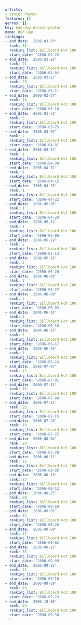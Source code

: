 ```yaml
---
artists:
- Daniel Powter
features: []
genres: []
key: bad-day-daniel-powter
name: Bad Day
rankings:
- end_date: '2006-03-03'
  rank: 55
  ranking_list: Billboard Hot 100
  start_date: '2006-02-25'
- end_date: '2006-03-10'
  rank: 41
  ranking_list: Billboard Hot 100
  start_date: '2006-03-04'
- end_date: '2006-03-17'
  rank: 29
  ranking_list: Billboard Hot 100
  start_date: '2006-03-11'
- end_date: '2006-03-24'
  rank: 14
  ranking_list: Billboard Hot 100
  start_date: '2006-03-18'
- end_date: '2006-03-31'
  rank: 5
  ranking_list: Billboard Hot 100
  start_date: '2006-03-25'
- end_date: '2006-04-07'
  rank: 2
  ranking_list: Billboard Hot 100
  start_date: '2006-04-01'
- end_date: '2006-04-14'
  rank: 1
  ranking_list: Billboard Hot 100
  start_date: '2006-04-08'
- end_date: '2006-04-21'
  rank: 1
  ranking_list: Billboard Hot 100
  start_date: '2006-04-15'
- end_date: '2006-04-28'
  rank: 1
  ranking_list: Billboard Hot 100
  start_date: '2006-04-22'
- end_date: '2006-05-05'
  rank: 1
  ranking_list: Billboard Hot 100
  start_date: '2006-04-29'
- end_date: '2006-05-12'
  rank: 1
  ranking_list: Billboard Hot 100
  start_date: '2006-05-06'
- end_date: '2006-05-19'
  rank: 2
  ranking_list: Billboard Hot 100
  start_date: '2006-05-13'
- end_date: '2006-05-26'
  rank: 2
  ranking_list: Billboard Hot 100
  start_date: '2006-05-20'
- end_date: '2006-06-02'
  rank: 2
  ranking_list: Billboard Hot 100
  start_date: '2006-05-27'
- end_date: '2006-06-09'
  rank: 2
  ranking_list: Billboard Hot 100
  start_date: '2006-06-03'
- end_date: '2006-06-16'
  rank: 2
  ranking_list: Billboard Hot 100
  start_date: '2006-06-10'
- end_date: '2006-06-23'
  rank: 5
  ranking_list: Billboard Hot 100
  start_date: '2006-06-17'
- end_date: '2006-06-30'
  rank: 5
  ranking_list: Billboard Hot 100
  start_date: '2006-06-24'
- end_date: '2006-07-07'
  rank: 11
  ranking_list: Billboard Hot 100
  start_date: '2006-07-01'
- end_date: '2006-07-14'
  rank: 16
  ranking_list: Billboard Hot 100
  start_date: '2006-07-08'
- end_date: '2006-07-21'
  rank: 20
  ranking_list: Billboard Hot 100
  start_date: '2006-07-15'
- end_date: '2006-07-28'
  rank: 18
  ranking_list: Billboard Hot 100
  start_date: '2006-07-22'
- end_date: '2006-08-04'
  rank: 20
  ranking_list: Billboard Hot 100
  start_date: '2006-07-29'
- end_date: '2006-08-11'
  rank: 22
  ranking_list: Billboard Hot 100
  start_date: '2006-08-05'
- end_date: '2006-08-18'
  rank: 27
  ranking_list: Billboard Hot 100
  start_date: '2006-08-12'
- end_date: '2006-08-25'
  rank: 28
  ranking_list: Billboard Hot 100
  start_date: '2006-08-19'
- end_date: '2006-09-01'
  rank: 32
  ranking_list: Billboard Hot 100
  start_date: '2006-08-26'
- end_date: '2006-09-08'
  rank: 37
  ranking_list: Billboard Hot 100
  start_date: '2006-09-02'
- end_date: '2006-09-15'
  rank: 38
  ranking_list: Billboard Hot 100
  start_date: '2006-09-09'
- end_date: '2006-09-22'
  rank: 41
  ranking_list: Billboard Hot 100
  start_date: '2006-09-16'
- end_date: '2006-09-29'
  rank: 49
  ranking_list: Billboard Hot 100
  start_date: '2006-09-23'
- end_date: '2006-10-06'
  rank: 49
  ranking_list: Billboard Hot 100
  start_date: '2006-09-30'
---
```


